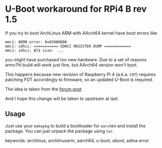 U-Boot workaround for RPi4 B rev 1.5
====================================

If you try to boot ArchLinux ARM with AArch64 kernel have boot errors like

```
mmc1: ADMA error: 0x02000000
mmc1: sdhci: =========== SDHCI REGISTER DUMP ============
mmc1: sdhci: Blk size:  ...
```

you might have purchased too new hardware. Due to a set of reasons armv7hl
build will work just fine, but AArch64 version won't boot.

This happens because new revision of Raspberry Pi 4 (a.k.a. `C0T`) requires
patching FDT accordingly to firmware, so an updated U-Boot is required.

The idea is taken from the [forum post](https://archlinuxarm.org/forum/viewtopic.php?f=67&t=15422&start=20#p69111)

And I hope this change will be taken to upstream at last

Usage
-----

Just use your `makepkg` to build a bootloader for `aarch64` and install the
package. You can just unpack the package using `tar`.

keywords: archlinux, archlinuxarm, aarch64, u-boot, uboot, adma error
